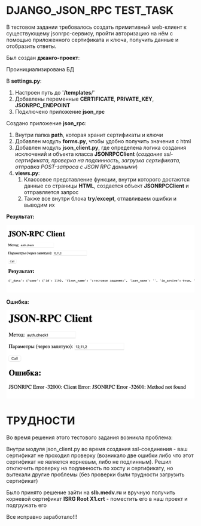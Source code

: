 # DJANGO_JSON_RPC TEST_TASK
В тестовом задании требовалось создать примитивный web-клиент к существующему jsonrpc-сервису, пройти авторизацию на нём с помощью приложенного сертификата и ключа, получить данные и отобразить ответы.

Был создан **джанго-проект**:

Проинициализирована БД

В **settings.py**:
1. Настроен путь до '**/templates**/'
2. Добавлены переменные **CERTIFICATE**, **PRIVATE_KEY**, **JSONRPC_ENDPOINT**
3. Подключено приложение **json_rpc**

Создано приложение **json_rpc**:
1. Внутри папка **path**, которая хранит сертификаты и ключи
2. Добавлен модуль **forms.py**, чтобы удобно получить значения с html
3. Добавлен модуль **json_client.py**, где определена логика создания исключений и объекта класса **JSONRPCClient** (_создание ssl-сертификата, проверка на подлинность, загрузка сертификата, отправка POST-запроса с JSON RPC данными_)
4. **views.py**:
    1. Классовое представление функции, внутри которого достаются данные со страницы **HTML**, создается объект **JSONRPCClient** и отправляется запрос
   2. Также все внутри блока **try**/**except**, отлавливаем ошибки и выводим их

**Результат:**
<p>
   <img width="700" src="https://github.com/pinkpipe/djangoJSON_RPC_TEST/blob/main/json_rpc/path/img/img_test.png">
</p>

**Ошибка:**
<p>
   <img width="700" src="https://github.com/pinkpipe/djangoJSON_RPC_TEST/blob/main/json_rpc/path/img/img_failed.png">
</p>


# ТРУДНОСТИ

Во время решения этого тестового задания возникла проблема:

Внутри модуля json_client.py во время создания ssl-соединения - ваш сертификат не проходил проверку (возникало две ошибки либо что этот сертификат не является корневым, либо не подлинным).
Решил отключить проверку на подлинность по хосту и сертификату, но вытекали другие проблемы (без проверки были трудности загрузить сертификат)

Было принято решение зайти на **slb.medv.ru** и вручную получить корневой сертификат **ISRG Root X1.crt** - поместить его в наш проект и подгружать его

Все исправно заработало!!!
